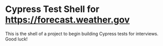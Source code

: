 # Cypress Test Shell for https://forecast.weather.gov

This is the shell of a project to begin building Cypress tests for interviews.  Good luck!


